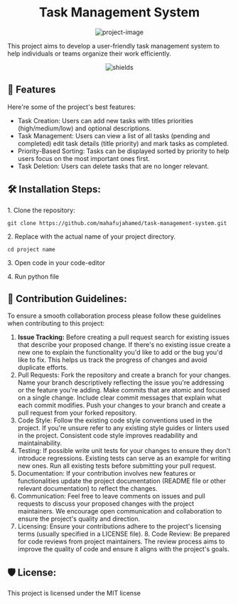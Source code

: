 <h1 align="center" id="title">Task Management System</h1>

<p align="center"><img src="https://socialify.git.ci/mahafujahamed/task-management-system/image?description=1&amp;descriptionEditable=This%20project%20aims%20to%20develop%20a%20user-friendly%20task%20management%20system%20to%20help%20individuals%20or%20teams%20organize%20their%20work%20efficiently.&amp;font=Rokkitt&amp;forks=1&amp;issues=1&amp;language=1&amp;name=1&amp;owner=1&amp;pattern=Circuit%20Board&amp;pulls=1&amp;stargazers=1&amp;theme=Light" alt="project-image"></p>

<p id="description">This project aims to develop a user-friendly task management system to help individuals or teams organize their work efficiently.</p>

<p align="center"><img src="https://img.shields.io/badge/any_text-you_like-blue" alt="shields"></p>

  
  
<h2>🧐 Features</h2>

Here're some of the project's best features:

*   Task Creation: Users can add new tasks with titles priorities (high/medium/low) and optional descriptions.
*   Task Management: Users can view a list of all tasks (pending and completed) edit task details (title priority) and mark tasks as completed.
*   Priority-Based Sorting: Tasks can be displayed sorted by priority to help users focus on the most important ones first.
*   Task Deletion: Users can delete tasks that are no longer relevant.

<h2>🛠️ Installation Steps:</h2>

<p>1. Clone the repository:</p>

```
git clone https://github.com/mahafujahamed/task-management-system.git
```

<p>2. Replace with the actual name of your project directory.</p>

```
cd project name
```

<p>3. Open code in your code-editor</p>

<p>4. Run python file</p>

<h2>🍰 Contribution Guidelines:</h2>

To ensure a smooth collaboration process please follow these guidelines when contributing to this project: 
1. <b>Issue Tracking:</b> Before creating a pull request search for existing issues that describe your proposed change. If there's no existing issue create a new one to explain the functionality you'd like to add or the bug you'd like to fix. This helps us track the progress of changes and avoid duplicate efforts.
2. Pull Requests: Fork the repository and create a branch for your changes. Name your branch descriptively reflecting the issue you're addressing or the feature you're adding. Make commits that are atomic and focused on a single change. Include clear commit messages that explain what each commit modifies. Push your changes to your branch and create a pull request from your forked repository.
3. Code Style: Follow the existing code style conventions used in the project. If you're unsure refer to any existing style guides or linters used in the project. Consistent code style improves readability and maintainability.
4. Testing: If possible write unit tests for your changes to ensure they don't introduce regressions. Existing tests can serve as an example for writing new ones. Run all existing tests before submitting your pull request.
5. Documentation: If your contribution involves new features or functionalities update the project documentation (README file or other relevant documentation) to reflect the changes.
6. Communication: Feel free to leave comments on issues and pull requests to discuss your proposed changes with the project maintainers. We encourage open communication and collaboration to ensure the project's quality and direction.
7. Licensing: Ensure your contributions adhere to the project's licensing terms (usually specified in a LICENSE file). 8. Code Review: Be prepared for code reviews from project maintainers. The review process aims to improve the quality of code and ensure it aligns with the project's goals.

<h2>🛡️ License:</h2>

This project is licensed under the MIT license
